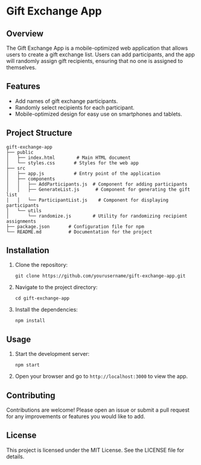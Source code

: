 # Gift Exchange App

## Overview
The Gift Exchange App is a mobile-optimized web application that allows users to create a gift exchange list. Users can add participants, and the app will randomly assign gift recipients, ensuring that no one is assigned to themselves.

## Features
- Add names of gift exchange participants.
- Randomly select recipients for each participant.
- Mobile-optimized design for easy use on smartphones and tablets.

## Project Structure
```
gift-exchange-app
├── public
│   ├── index.html        # Main HTML document
│   └── styles.css       # Styles for the web app
├── src
│   ├── app.js           # Entry point of the application
│   ├── components
│   │   ├── AddParticipants.js  # Component for adding participants
│   │   ├── GenerateList.js      # Component for generating the gift list
│   │   └── ParticipantList.js    # Component for displaying participants
│   └── utils
│       └── randomize.js        # Utility for randomizing recipient assignments
├── package.json       # Configuration file for npm
└── README.md          # Documentation for the project
```

## Installation
1. Clone the repository:
   ```
   git clone https://github.com/yourusername/gift-exchange-app.git
   ```
2. Navigate to the project directory:
   ```
   cd gift-exchange-app
   ```
3. Install the dependencies:
   ```
   npm install
   ```

## Usage
1. Start the development server:
   ```
   npm start
   ```
2. Open your browser and go to `http://localhost:3000` to view the app.

## Contributing
Contributions are welcome! Please open an issue or submit a pull request for any improvements or features you would like to add.

## License
This project is licensed under the MIT License. See the LICENSE file for details.